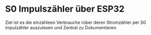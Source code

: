 # S0 Impulszähler über ESP32

Ziel ist es die einzähleen Verbrauche rüber deren Stromzähler
per S0 impulzähler auszulesen und Zentral zu Dokumentieren.
